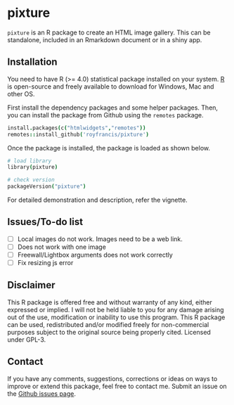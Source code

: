 # pixture

`pixture` is an R package to create an HTML image gallery. This can be standalone, included in an Rmarkdown document or in a shiny app.

## Installation  

You need to have R (>= 4.0) statistical package installed on your system. [R](https://www.r-project.org/) is open-source and freely available to download for Windows, Mac and other OS.

First install the dependency packages and some helper packages. Then, you can install the package from Github using the `remotes` package. 

```coffee
install.packages(c("htmlwidgets","remotes"))
remotes::install_github('royfrancis/pixture')
```

Once the package is installed, the package is loaded as shown below.

```coffee
# load library
library(pixture)

# check version
packageVersion("pixture")
```

For detailed demonstration and description, refer the vignette.

## Issues/To-do list

- [ ] Local images do not work. Images need to be a web link.
- [ ] Does not work with one image
- [ ] Freewall/Lightbox arguments does not work correctly
- [ ] Fix resizing js error

## Disclaimer

This R package is offered free and without warranty of any kind, either expressed or implied. I will not be held liable to you for any damage arising out of the use, modification or inability to use this program. This R package can be used, redistributed and/or modified freely for non-commercial purposes subject to the original source being properly cited. Licensed under GPL-3.

## Contact

If you have any comments, suggestions, corrections or ideas on ways to improve or extend this package, feel free to contact me. Submit an issue on the [Github issues page](https://github.com/royfrancis/pixture/issues).
